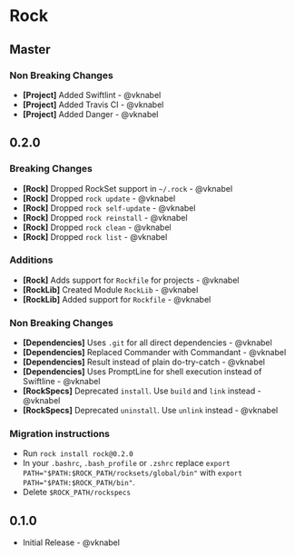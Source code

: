 # Rock

## Master

### Non Breaking Changes

- **[Project]** Added Swiftlint - @vknabel
- **[Project]** Added Travis CI - @vknabel
- **[Project]** Added Danger - @vknabel

## 0.2.0

### Breaking Changes

- **[Rock]** Dropped RockSet support in `~/.rock` - @vknabel
- **[Rock]** Dropped `rock update` - @vknabel
- **[Rock]** Dropped `rock self-update` - @vknabel
- **[Rock]** Dropped `rock reinstall` - @vknabel
- **[Rock]** Dropped `rock clean` - @vknabel
- **[Rock]** Dropped `rock list` - @vknabel

### Additions

- **[Rock]** Adds support for `Rockfile` for projects - @vknabel
- **[RockLib]** Created Module `RockLib` - @vknabel
- **[RockLib]** Added support for `Rockfile` - @vknabel

### Non Breaking Changes

- **[Dependencies]** Uses `.git` for all direct dependencies - @vknabel
- **[Dependencies]** Replaced Commander with Commandant - @vknabel
- **[Dependencies]** Result instead of plain do-try-catch - @vknabel
- **[Dependencies]** Uses PromptLine for shell execution instead of Swiftline - @vknabel
- **[RockSpecs]** Deprecated `install`. Use `build` and `link` instead - @vknabel
- **[RockSpecs]** Deprecated `uninstall`. Use `unlink` instead - @vknabel

### Migration instructions

- Run `rock install rock@0.2.0`
- In your `.bashrc`, `.bash_profile` or `.zshrc` replace `export PATH="$PATH:$ROCK_PATH/rocksets/global/bin"` with `export PATH="$PATH:$ROCK_PATH/bin"`.
- Delete `$ROCK_PATH/rockspecs`

## 0.1.0

- Initial Release - @vknabel
